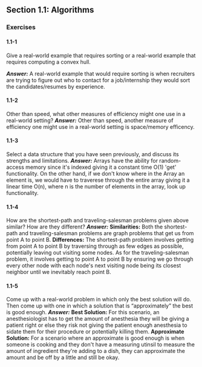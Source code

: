 ## Section 1.1: Algorithms
### Exercises

#### 1.1-1 
Give a real-world example that requires sorting or a real-world example that requires computing a convex hull.

***Answer:*** A real-world example that would require sorting is when recruiters are trying to figure out who to contact for a job/internship they would sort the candidates/resumes by experience. 


#### 1.1-2
Other than speed, what other measures of efficiency might one use in a real-world setting?
***Answer:*** Other than speed, another measure of efficiency one might use in a real-world setting is space/memory efficency.


#### 1.1-3
Select a data structure that you have seen previously, and discuss its strengths and limitations.
***Answer:*** Arrays have the ability for random-access memory since it's indexed giving it a constant time O(1) 'get' functionality. On the other hand, if we don't know where in the Array an element is, we would have to traverese through the entire array giving it a linear time O(n), where n is the number of elements in the array, look up functionality.


#### 1.1-4
How are the shortest-path and traveling-salesman problems given above similar? How are they different?
***Answer:*** **Similarities:** Both the shortest-path and traveling-salesman problems are graph problems that get us from point A to point B.
**Differences:** The shortest-path problem involves getting from point A to point B by traversing through as few edges as possible, potentially leaving out visiting some nodes. As for the traveling-salesman problem, it involves getting to point A to point B by ensuring we go through every other node with each node's next visiting node being its closest neighbor until we inevitably reach point B.


#### 1.1-5
Come up with a real-world problem in which only the best solution will do. Then come up with one in which a solution that is “approximately” the best is good enough.
***Answer:*** **Best Solution:** For this scenario, an anesthesiologist has to get the amount of anesthesia they will be giving a patient right or else they risk not giving the patient enough anesthesia to sidate them for their procedure or potentially killing them.
**Approximate Solution:** For a scenario where an approximate is good enough is when someone is cooking and they don't have a measuring utinsil to measure the amount of ingredient they're adding to a dish, they can approximate the amount and be off by a little and still be okay.

